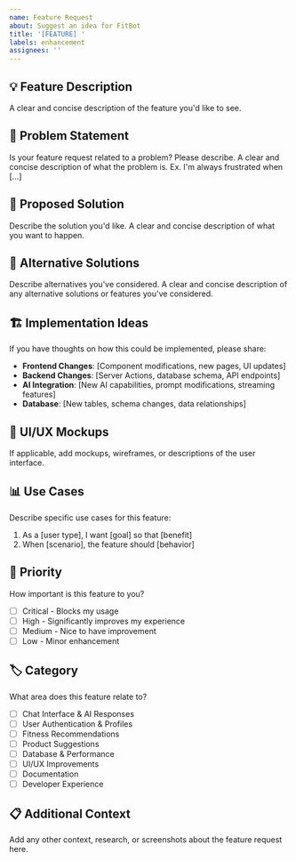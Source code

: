 ```yaml
---
name: Feature Request
about: Suggest an idea for FitBot
title: '[FEATURE] '
labels: enhancement
assignees: ''
---
```


## 💡 Feature Description
A clear and concise description of the feature you'd like to see.

## 🎯 Problem Statement
Is your feature request related to a problem? Please describe.
A clear and concise description of what the problem is. Ex. I'm always frustrated when [...]

## 💭 Proposed Solution
Describe the solution you'd like.
A clear and concise description of what you want to happen.

## 🔄 Alternative Solutions
Describe alternatives you've considered.
A clear and concise description of any alternative solutions or features you've considered.

## 🏗️ Implementation Ideas
If you have thoughts on how this could be implemented, please share:
- **Frontend Changes**: [Component modifications, new pages, UI updates]
- **Backend Changes**: [Server Actions, database schema, API endpoints]
- **AI Integration**: [New AI capabilities, prompt modifications, streaming features]
- **Database**: [New tables, schema changes, data relationships]

## 🎨 UI/UX Mockups
If applicable, add mockups, wireframes, or descriptions of the user interface.

## 📊 Use Cases
Describe specific use cases for this feature:
1. As a [user type], I want [goal] so that [benefit]
2. When [scenario], the feature should [behavior]

## 🎯 Priority
How important is this feature to you?
- [ ] Critical - Blocks my usage
- [ ] High - Significantly improves my experience  
- [ ] Medium - Nice to have improvement
- [ ] Low - Minor enhancement

## 🏷️ Category
What area does this feature relate to?
- [ ] Chat Interface & AI Responses
- [ ] User Authentication & Profiles
- [ ] Fitness Recommendations
- [ ] Product Suggestions
- [ ] Database & Performance
- [ ] UI/UX Improvements
- [ ] Documentation
- [ ] Developer Experience

## 📋 Additional Context
Add any other context, research, or screenshots about the feature request here.